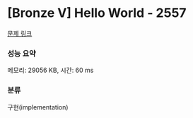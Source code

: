 # [Bronze V] Hello World - 2557 

[문제 링크](https://www.acmicpc.net/problem/2557) 

### 성능 요약

메모리: 29056 KB, 시간: 60 ms

### 분류

구현(implementation)

